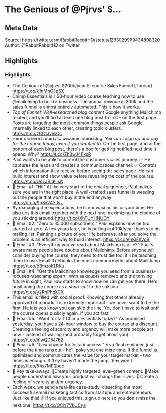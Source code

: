 # The Genious of @Pjrvs' $...

## Meta Data

Source:  https://twitter.com/RabbitRabbitHQ/status/1283029969434808320 
Author: @RabbitRabbitHQ on Twitter

## Highlights

### Highlights

- The Genious of @pjrvs' $200k/year E-course Sales Funnel
  [Thread] https://t.co/k1nMhOBp5X
- Chimp Essentials is a 50-hour video course teaching how to use @mailchimp to build a business.
  The annual revenue is 200k and the sales funnel is almost entirely automated.
  This is how it works.
- *Top of Funnel: Well-researched blog content*
  Google anything Mailchimp related, and you'll find at least one blog post from CE on the first page.
  Posts are targeting the most common things people ask Google.
  Internally linked to each other, creating topic clusters. https://t.co/z6C1JvekOc
- Here's where it starts to become interesting.
  *You can't sign up and pay for the course today, even if you wanted to.*
  On the first page, and at the bottom of each blog post, there's a box for getting notified next time it opens.
  Why? https://t.co/Zh3wJ4FxsR
- Paul wants to be able to control the customer's sales journey.
  ✅ He captures the leads and creates a communications channel.
  ✅ Controls which information they receive before seeing the sales page.
  He can build interest and show value before revealing the cost of the course. https://t.co/UoLJBcKLsN
- 📧 Email #1: "Hi!"
  At the very start of the email sequence, Paul makes sure you are in the right place. 
  A well-crafted sales funnel is weeding out the people that won't buy in the end anyway. https://t.co/Sp8x2AXJvz
- By managing the expectations, he is not wasting his or your time.
  He also ties this email together with the next one, maximizing the chance of you sticking around. https://t.co/XhTUYHNUOY
- 📧 Email #2: "Zero to 35,000 subscribers."
  Paul explains how he too started at zero.
  A few years later, he is pulling in 400k/year thanks to his mailing list.
  Painting a picture of your life before vs. after you solve the problem is an efficient way to build interest. https://t.co/ehKiFhVdBj
- 📧 Email #3: "Everything you've read about Mailchimp is a lie?"
  Paul's aware many people have doubts about Mailchimp.
  Before anyone will consider buying the course, they need to trust the tool it'll be teaching them to use.
  Email 3 debunks the most common myths about Mailchimp https://t.co/oBmzoKLRKu
- 📧 Email #4: "Get the Mailchimp knowledge you need from a business-focused Mailchimp expert"
  With all doubts removed and the thriving future in sight, Paul now starts to show *how* he can get you there.
  He's positioning the course as a *short-cut* to the solution. https://t.co/y2RnPhqXCX
- This email is filled with social proof. 
  Knowing that others already approved of a product is extremely important - we never want to be the first.
  He lets you know you can skip the line. You don't have to wait until the course opens publicly again. 
  If you act fast.
- 📧 Email #5: "Want to start Chimp Essentials today?"
  As promised yesterday, you have a 24-hour window to buy the course at a discount. 
  Creating a feeling of scarcity and urgency will make more people act now - instead of waiting (and probably forget about you). https://t.co/hIwQD54762
- 📧 Email #6: "Last chance for instant access."
  As a final reminder, just before the time runs out - he'll poke you one more time.
  If the funnel is optimized and communicates the value for your target market - two times is enough.
  If they haven't made the jump, they won't. https://t.co/54s7MFQbec
- 🔑 Key take-aways: 
  🔹Create highly targeted, ever-green content.
  🔹Make people understand how your product will change their lives.
  🔹 Create a feeling of scarcity and/or urgency.
- Each week, we send a real-life case-study, dissecting the most successful email marketing tactics from startups and entrepreneurs.
  Just like this! ☝️
  If you enjoyed this, sign up here so you don't miss the next one! 
  https://t.co/QCN7VkUCya
